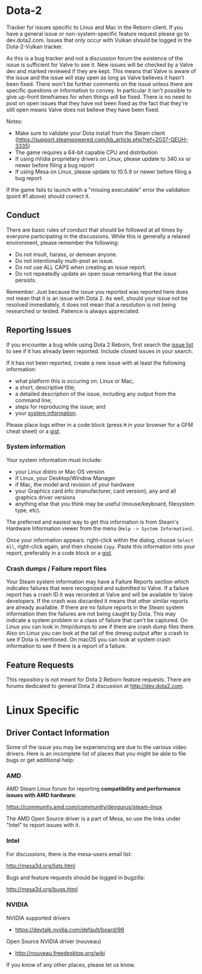 # Dota-2
Tracker for issues specific to Linux and Mac in the Reborn client. If you have a general issue or non-system-specific feature request please go to dev.dota2.com.  Issues that only occur with Vulkan should be logged in the Dota-2-Vulkan tracker.

As this is a bug tracker and not a discussion forum the existence of the issue is sufficient for Valve to see it.  New issues will be checked by a Valve dev and marked reviewed if they are kept.  This means that Valve is aware of the issue and the issue will stay open as long as Valve believes it hasn't been fixed.  There won't be further comments on the issue unless there are specific questions or information to convey.  In particular it isn't possible to give up-front timeframes for when things will be fixed.  There is no need to post on open issues that they have not been fixed as the fact that they're still open means Valve does not believe they have been fixed.

Notes:

* Make sure to validate your Dota install from the Steam client (https://support.steampowered.com/kb_article.php?ref=2037-QEUH-3335)
* The game requires a 64-bit capable CPU and distribution
* If using nVidia proprietary drivers on Linux, please update to 340.xx or newer before filing a bug report
* If using Mesa on Linux, please update to 10.5.9 or newer before filing a bug report.

If the game fails to launch with a "missing executable" error the validation (point #1 above) should correct it.

Conduct
-------

There are basic rules of conduct that should be followed at all times by everyone participating in the discussions.  While this is generally a relaxed environment, please remember the following:

- Do not insult, harass, or demean anyone.
- Do not intentionally multi-post an issue.
- Do not use ALL CAPS when creating an issue report.
- Do not repeatedly update an open issue remarking that the issue persists.

Remember: Just because the issue you reported was reported here does not mean that it is an issue with Dota 2.  As well, should your issue not be resolved immediately, it does not mean that a resolution is not being researched or tested.  Patience is always appreciated.

Reporting Issues
----------------

If you encounter a bug while using Dota 2 Reborn, first search the [issue list](https://github.com/ValveSoftware/Dota-2-Reborn/issues) to see if it has already been reported. Include closed issues in your search.

If it has not been reported, create a new issue with at least the following information:

- what platform this is occuring on: Linux or Mac;
- a short, descriptive title;
- a detailed description of the issue, including any output from the command line;
- steps for reproducing the issue; and
- your [system information](#system-information).

Please place logs either in a code block (press `M` in your browser for a GFM cheat sheet) or a [gist](https://gist.github.com).

### System information

Your system information must include:
- your Linux distro or Mac OS version
- if Linux, your Desktop/Window Manager
- if Mac, the model and revision of your hardware
- your Graphics card info (manufacturer, card version), any and all graphics driver versions
- anything else that you think may be useful (mouse/keyboard, filesystem type, etc).

The preferred and easiest way to get this information is from Steam's Hardware Information viewer from the menu (`Help -> System Information`).

Once your information appears: right-click within the dialog, choose `Select All`, right-click again, and then choose `Copy`.
Paste this information into your report, preferably in a code block or a [gist](https://gist.github.com).

### Crash dumps / Failure report files

Your Steam system information may have a Failure Reports section which indicates failures that were recognized and submitted to Valve.  If a failure report has a crash ID it was recorded at Valve and will be available to Valve developers.  If the crash was discarded it means that other similar reports are already available.  If there are no failure reports in the Steam system information then the failures are not being caught by Dota.  This may indicate a system problem or a class of failure that can't be captured.  On Linux you can look in /tmp/dumps to see if there are crash dump files there.  Also on Linux you can look at the tail of the dmesg output after a crash to see if Dota is mentioned.  On macOS you can look at system crash information to see if there is a report of a failure.

Feature Requests
-------------------

This repository is not meant for Dota 2 Reborn feature requests. There are forums dedicated to general Dota 2 discussion at http://dev.dota2.com.

Linux Specific
==============

Driver Contact Information
--------------------------

Some of the issue you may be experiencing are due to the various video drivers.  Here is an incomplete list of places that you might be able to file bugs or get additional help:

### AMD

AMD Steam Linux forum for reporting **compatibility and performance issues with AMD hardware**:

https://community.amd.com/community/devgurus/steam-linux

The AMD Open Source driver is a part of Mesa, so use the links under "Intel" to report issues with it.

### Intel

For discussions, there is the mesa-users email list:

http://mesa3d.org/lists.html

Bugs and feature requests should be logged in bugzilla:

http://mesa3d.org/bugs.html

### NVIDIA

NVIDIA supported drivers
- https://devtalk.nvidia.com/default/board/98

Open Source NVIDIA driver (nouveau)
- http://nouveau.freedesktop.org/wiki

If you know of any other places, please let us know.
